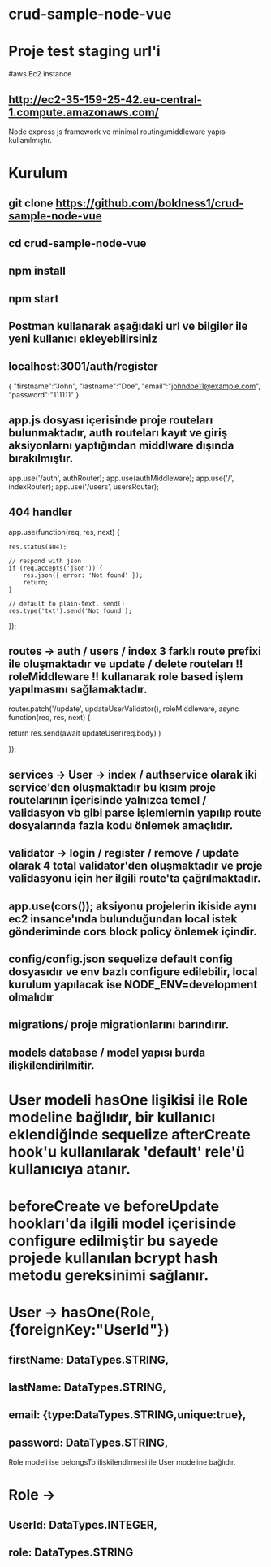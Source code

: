 # crud-sample-node-vue

# Proje test staging url'i

#aws Ec2 instance

## http://ec2-35-159-25-42.eu-central-1.compute.amazonaws.com/

Node express js framework ve minimal routing/middleware yapısı kullanılmıştır.
 
# Kurulum

## git clone https://github.com/boldness1/crud-sample-node-vue

## cd crud-sample-node-vue

## npm install

## npm start

## Postman kullanarak aşağıdaki url ve bilgiler ile yeni kullanıcı ekleyebilirsiniz

## localhost:3001/auth/register

{
    "firstname":"John",
    "lastname":"Doe",
    "email":"johndoe11@example.com",
    "password":"111111"
}

## app.js dosyası içerisinde proje routeları bulunmaktadır, auth routeları kayıt ve giriş aksiyonlarnı yaptığından middlware dışında bırakılmıştır.

   app.use('/auth', authRouter);
   app.use(authMiddleware);
   app.use('/', indexRouter);
   app.use('/users', usersRouter);

## 404 handler 

app.use(function(req, res, next) {

    res.status(404);

    // respond with json
    if (req.accepts('json')) {
        res.json({ error: 'Not found' });
        return;
    }

    // default to plain-text. send()
    res.type('txt').send('Not found');
});

## routes -> auth / users / index 3 farklı route prefixi ile oluşmaktadır ve update / delete routeları  !! roleMiddleware !! kullanarak role based işlem yapılmasını sağlamaktadır.
    
 router.patch('/update',
    updateUserValidator(),
    roleMiddleware,
    async function(req, res, next) {

  return res.send(await updateUser(req.body) )

});

## services -> User -> index / authservice olarak iki service'den oluşmaktadır bu kısım proje routelarının içerisinde yalnızca temel / validasyon vb gibi parse işlemlernin yapılıp route dosyalarında fazla kodu önlemek amaçlıdır.

## validator -> login / register / remove / update olarak 4 total validator'den oluşmaktadır ve proje validasyonu için her ilgili route'ta çağrılmaktadır.

## app.use(cors()); aksiyonu projelerin ikiside aynı ec2 insance'ında bulunduğundan local istek gönderiminde cors block policy önlemek içindir.

## config/config.json sequelize default config dosyasıdır ve env bazlı configure edilebilir, local kurulum yapılacak ise NODE_ENV=development olmalıdır
## migrations/ proje migrationlarını barındırır.
## models database / model yapısı burda ilişkilendirilmitir.

# User modeli hasOne lişikisi ile Role modeline bağlıdır, bir kullanıcı eklendiğinde sequelize afterCreate hook'u kullanılarak 'default' rele'ü kullanıcıya atanır.
# beforeCreate ve beforeUpdate hookları'da ilgili model içerisinde configure edilmiştir bu sayede projede kullanılan bcrypt hash metodu gereksinimi sağlanır.

# User -> hasOne(Role,{foreignKey:"UserId"})    

  ##           firstName: DataTypes.STRING,
  ##           lastName: DataTypes.STRING,
  ##           email: {type:DataTypes.STRING,unique:true},
  ##           password: DataTypes.STRING,

Role modeli ise belongsTo ilişkilendirmesi ile User modeline bağlıdır.

# Role ->   
   ## UserId: DataTypes.INTEGER,
   ## role: DataTypes.STRING


